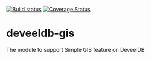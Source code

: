 [![Build status](https://ci.appveyor.com/api/projects/status/0sndjcvsxl4a0jp9?svg=true)](https://ci.appveyor.com/project/Deveel/deveeldb-gis) [![Coverage Status](https://coveralls.io/repos/github/deveel/deveeldb-gis/badge.svg?branch=master)](https://coveralls.io/github/deveel/deveeldb-gis?branch=master)
# deveeldb-gis
The module to support Simple GIS feature on DeveelDB

